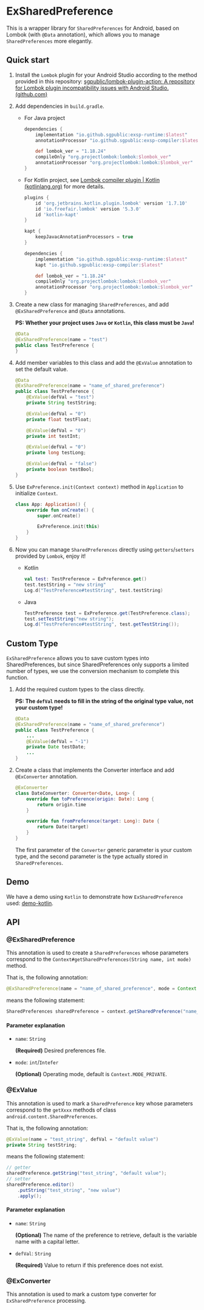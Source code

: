 # ExSharedPreference

This is a wrapper library for `SharedPreferences` for Android, based on Lombok (with `@Data` annotation), which allows you to manage `SharedPreferences` more elegantly.

## Quick start

1. Install the `Lombok` plugin for your Android Studio according to the method provided in this repository: [sgpublic/lombok-plugin-action: A repository for Lombok plugin incompatibility issues with Android Studio. (github.com)](https://github.com/sgpublic/lombok-plugin-action)

2. Add dependencies in `build.gradle`.

   + For Java project

     ```groovy
     dependencies {
         implementation "io.github.sgpublic:exsp-runtime:$latest"
         annotationProcessor "io.github.sgpublic:exsp-compiler:$latest"

         def lombok_ver = "1.18.24"
         compileOnly "org.projectlombok:lombok:$lombok_ver"
         annotationProcessor "org.projectlombok:lombok:$lombok_ver"
     }
     ```

   + For Kotlin project, see [Lombok compiler plugin | Kotlin (kotlinlang.org)](https://kotlinlang.org/docs/lombok.html#using-with-kapt) for more details.

     ```groovy
     plugins {
         id 'org.jetbrains.kotlin.plugin.lombok' version '1.7.10'
         id 'io.freefair.lombok' version '5.3.0'
         id 'kotlin-kapt'
     }

     kapt {
         keepJavacAnnotationProcessors = true
     }

     dependencies {
         implementation "io.github.sgpublic:exsp-runtime:$latest"
         kapt "io.github.sgpublic:exsp-compiler:$latest"

         def lombok_ver = "1.18.24"
         compileOnly "org.projectlombok:lombok:$lombok_ver"
         annotationProcessor "org.projectlombok:lombok:$lombok_ver"
     }
     ```

3. Create a new class for managing `SharedPreferences`, and add `@ExSharedPreference` and `@Data` annotations.

   **PS: Whether your project uses `Java` or `Kotlin`, this class must be `Java`!**

   ```java
   @Data
   @ExSharedPreference(name = "test")
   public class TestPreference {
   }
   ```

4. Add member variables to this class and add the `@ExValue` annotation to set the default value.

   ```java
   @Data
   @ExSharedPreference(name = "name_of_shared_preference")
   public class TestPreference {
       @ExValue(defVal = "test")
       private String testString;

       @ExValue(defVal = "0")
       private float testFloat;

       @ExValue(defVal = "0")
       private int testInt;

       @ExValue(defVal = "0")
       private long testLong;

       @ExValue(defVal = "false")
       private boolean testBool;
   }
   ```

5. Use `ExPreference.init(Context context)` method in `Application` to initialize `Context`.

   ```kotlin
   class App: Application() {
       override fun onCreate() {
           super.onCreate()

           ExPreference.init(this)
       }
   }
   ```

6. Now you can manage `SharedPreferences` directly using `getters`/`setters` provided by `Lombok`, enjoy it!

   + Kotlin

     ```kotlin
     val test: TestPreference = ExPreference.get()
     test.testString = "new string"
     Log.d("TestPreference#testString", test.testString)
     ```

   + Java

     ```java
     TestPreference test = ExPreference.get(TestPreference.class);
     test.setTestString("new string");
     Log.d("TestPreference#testString", test.getTestString());
     ```

## Custom Type

`ExSharedPreference` allows you to save custom types into SharedPreferences, but since SharedPreferences only supports a limited number of types, we use the conversion mechanism to complete this function.

1. Add the required custom types to the class directly.

   **PS: The `defVal` needs to fill in the string of the original type value, not your custom type!**

   ```java
   @Data
   @ExSharedPreference(name = "name_of_shared_preference")
   public class TestPreference {
       ...
       @ExValue(defVal = "-1")
       private Date testDate;
       ...
   }
   ```

2. Create a class that implements the Converter interface and add `@ExConverter` annotation.

   ```kotlin
   @ExConverter
   class DateConverter: Converter<Date, Long> {
       override fun toPreference(origin: Date): Long {
           return origin.time
       }
   
       override fun fromPreference(target: Long): Date {
           return Date(target)
       }
   }
   ```

   The first parameter of the `Converter` generic parameter is your custom type, and the second parameter is the type actually stored in `SharedPreferences`.

## Demo

We have a demo using `Kotlin` to demonstrate how `ExSharedPreference` used: [demo-kotlin](/demo/src/main/java/io/github/sgpublic/exsp/demo).

## API

### @ExSharedPreference

This annotation is used to create a `SharedPreferences` whose parameters correspond to the `Context#getSharedPreferences(String name, int mode)` method.

That is, the following annotation:

```java
@ExSharedPreference(name = "name_of_shared_preference", mode = Context.MODE_PRIVATE)
```

means the following statement:

```java
SharedPreferences sharedPreference = context.getSharedPreference("name_of_shared_preference", Context.MODE_PRIVATE);
```

#### Parameter explanation

+ `name`: `String`

  **(Required)** Desired preferences file.

+ `mode`: `int`/`Intefer`

  **(Optional)** Operating mode, default is `Context.MODE_PRIVATE`.

### @ExValue

This annotation is used to mark a `SharedPreference` key whose parameters correspond to the `getXxxx` methods of class `android.content.SharedPreferences`.

That is, the following annotation:

```java
@ExValue(name = "test_string", defVal = "default value")
private String testString;
```

means the following statement:

```java
// getter
sharedPreference.getString("test_string", "default value");
// setter
sharedPreference.editor()
    .putString("test_string", "new value")
    .apply();
```

#### Parameter explanation

+ `name`: `String`

  **(Optional)** The name of the preference to retrieve, default is the variable name with a capital letter.

+ `defVal`: `String`

  **(Required)** Value to return if this preference does not exist.

### @ExConverter

This annotation is used to mark a custom type converter for `ExSharedPreference` processing.

